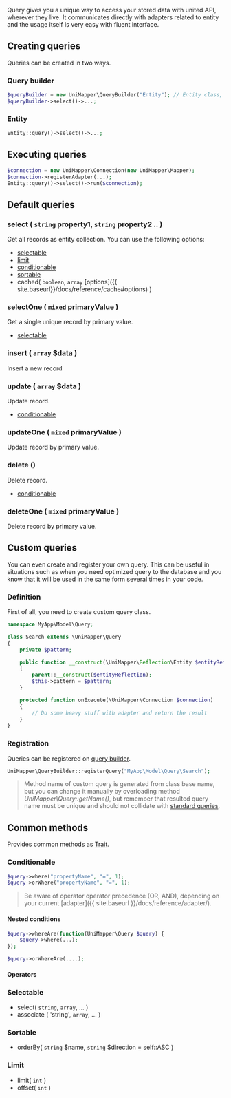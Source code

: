 Query gives you a unique way to access your stored data with united API, wherever they live. It communicates directly with adapters related to entity and the usage itself is very easy with fluent interface.

## Creating queries
Queries can be created in two ways.

### Query builder

~~~ php
$queryBuilder = new UniMapper\QueryBuilder("Entity"); // Entity class, name or instance
$queryBuilder->select()->...;
~~~

### Entity

~~~ php
Entity::query()->select()->...;
~~~

## Executing queries

~~~ php
$connection = new UniMapper\Connection(new UniMapper\Mapper);
$connection->registerAdapter(...);
Entity::query()->select()->run($connection);
~~~

## Default queries

### select ( `string` property1, `string` property2 .. )
Get all records as entity collection. You can use the following options:

- [selectable](#selectable)
- [limit](#limit)
- [conditionable](#conditionable)
- [sortable](#sortable)
- cached( `boolean`, `array` [options]({{ site.baseurl}}/docs/reference/cache#options) )

### selectOne ( `mixed` primaryValue )
Get a single unique record by primary value.

- [selectable](#selectable)

### insert ( `array` $data )
Insert a new record

### update ( `array` $data )
Update record.

- [conditionable](#conditionable)

### updateOne ( `mixed` primaryValue )
Update record by primary value.

### delete ()
Delete record.

- [conditionable](#conditionable)

### deleteOne ( `mixed` primaryValue )
Delete record by primary value.

## Custom queries
You can even create and register your own query. This can be useful in situations such as when you need optimized query to the database and you know that it will be used in the same form several times in your code.

### Definition
First of all, you need to create custom query class.

~~~ php
namespace MyApp\Model\Query;

class Search extends \UniMapper\Query
{
    private $pattern;

    public function __construct(\UniMapper\Reflection\Entity $entityReflection)
    {
        parent::__construct($entityReflection);
        $this->pattern = $pattern;
    }

    protected function onExecute(\UniMapper\Connection $connection)
    {
        // Do some heavy stuff with adapter and return the result
    }
}
~~~

### Registration
Queries can be registered on [query builder](#query-builder).

~~~ php
UniMapper\QueryBuilder::registerQuery("MyApp\Model\Query\Search");
~~~

> Method name of custom query is generated from class base name, but you can change it manually by overloading method *UniMapper\Query::getName()*, but remember that resulted query name must be unique and should not collidate with [standard queries](#standard-queries).

## Common methods
Provides common methods as [Trait](http://php.net/manual/en/language.oop5.traits.php).

### Conditionable

~~~ php
$query->where("propertyName", "=", 1);
$query->orWhere("propertyName", "=", 1);
~~~

> Be aware of operator operator precedence (OR, AND), depending on your current [adapter]({{ site.baseurl }}/docs/reference/adapter/).

#### Nested conditions

~~~ php
$query->whereAre(function(UniMapper\Query $query) {
    $query->where(...);
});

$query->orWhereAre(....);
~~~

#### Operators


### Selectable

- select( `string`, `array`, ... )
- associate ( 'string', `array`, ... )

### Sortable

- orderBy( `string` $name, `string` $direction  = self::ASC )

### Limit

- limit( `int` )
- offset( `int` )